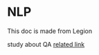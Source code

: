 # NLP

This doc is made from Legion

study about QA
[related link](https://shindeshu.github.io/posts/nlp/qa_guide.html#components-of-qa-systems)